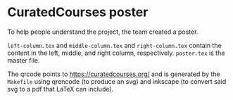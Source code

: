 # CuratedCourses poster

To help people understand the project, the team created a poster.

`left-column.tex` and `middle-column.tex` and `right-column.tex`
contain the content in the left, middle, and right column,
respectively.  `poster.tex` is the master file.

The qrcode points to https://curatedcourses.org/ and is generated by
the `Makefile` using qrencode (to produce an svg) and inkscape (to
convert said svg to a pdf that LaTeX can include).

